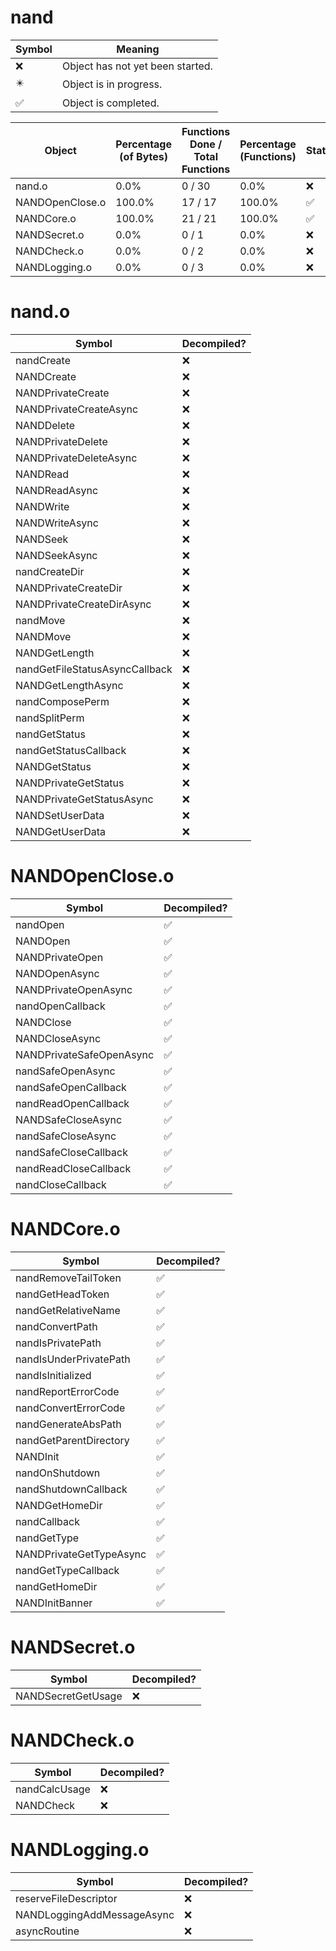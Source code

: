 # nand
| Symbol | Meaning 
| ------------- | ------------- 
| :x: | Object has not yet been started. 
| :eight_pointed_black_star: | Object is in progress. 
| :white_check_mark: | Object is completed. 


| Object | Percentage (of Bytes) | Functions Done / Total Functions | Percentage (Functions) | Status 
| ------------- | ------------- | ------------- | ------------- | ------------- 
| nand.o | 0.0% | 0 / 30 | 0.0% | :x: 
| NANDOpenClose.o | 100.0% | 17 / 17 | 100.0% | :white_check_mark: 
| NANDCore.o | 100.0% | 21 / 21 | 100.0% | :white_check_mark: 
| NANDSecret.o | 0.0% | 0 / 1 | 0.0% | :x: 
| NANDCheck.o | 0.0% | 0 / 2 | 0.0% | :x: 
| NANDLogging.o | 0.0% | 0 / 3 | 0.0% | :x: 


# nand.o
| Symbol | Decompiled? |
| ------------- | ------------- |
| nandCreate | :x: |
| NANDCreate | :x: |
| NANDPrivateCreate | :x: |
| NANDPrivateCreateAsync | :x: |
| NANDDelete | :x: |
| NANDPrivateDelete | :x: |
| NANDPrivateDeleteAsync | :x: |
| NANDRead | :x: |
| NANDReadAsync | :x: |
| NANDWrite | :x: |
| NANDWriteAsync | :x: |
| NANDSeek | :x: |
| NANDSeekAsync | :x: |
| nandCreateDir | :x: |
| NANDPrivateCreateDir | :x: |
| NANDPrivateCreateDirAsync | :x: |
| nandMove | :x: |
| NANDMove | :x: |
| NANDGetLength | :x: |
| nandGetFileStatusAsyncCallback | :x: |
| NANDGetLengthAsync | :x: |
| nandComposePerm | :x: |
| nandSplitPerm | :x: |
| nandGetStatus | :x: |
| nandGetStatusCallback | :x: |
| NANDGetStatus | :x: |
| NANDPrivateGetStatus | :x: |
| NANDPrivateGetStatusAsync | :x: |
| NANDSetUserData | :x: |
| NANDGetUserData | :x: |


# NANDOpenClose.o
| Symbol | Decompiled? |
| ------------- | ------------- |
| nandOpen | :white_check_mark: |
| NANDOpen | :white_check_mark: |
| NANDPrivateOpen | :white_check_mark: |
| NANDOpenAsync | :white_check_mark: |
| NANDPrivateOpenAsync | :white_check_mark: |
| nandOpenCallback | :white_check_mark: |
| NANDClose | :white_check_mark: |
| NANDCloseAsync | :white_check_mark: |
| NANDPrivateSafeOpenAsync | :white_check_mark: |
| nandSafeOpenAsync | :white_check_mark: |
| nandSafeOpenCallback | :white_check_mark: |
| nandReadOpenCallback | :white_check_mark: |
| NANDSafeCloseAsync | :white_check_mark: |
| nandSafeCloseAsync | :white_check_mark: |
| nandSafeCloseCallback | :white_check_mark: |
| nandReadCloseCallback | :white_check_mark: |
| nandCloseCallback | :white_check_mark: |


# NANDCore.o
| Symbol | Decompiled? |
| ------------- | ------------- |
| nandRemoveTailToken | :white_check_mark: |
| nandGetHeadToken | :white_check_mark: |
| nandGetRelativeName | :white_check_mark: |
| nandConvertPath | :white_check_mark: |
| nandIsPrivatePath | :white_check_mark: |
| nandIsUnderPrivatePath | :white_check_mark: |
| nandIsInitialized | :white_check_mark: |
| nandReportErrorCode | :white_check_mark: |
| nandConvertErrorCode | :white_check_mark: |
| nandGenerateAbsPath | :white_check_mark: |
| nandGetParentDirectory | :white_check_mark: |
| NANDInit | :white_check_mark: |
| nandOnShutdown | :white_check_mark: |
| nandShutdownCallback | :white_check_mark: |
| NANDGetHomeDir | :white_check_mark: |
| nandCallback | :white_check_mark: |
| nandGetType | :white_check_mark: |
| NANDPrivateGetTypeAsync | :white_check_mark: |
| nandGetTypeCallback | :white_check_mark: |
| nandGetHomeDir | :white_check_mark: |
| NANDInitBanner | :white_check_mark: |


# NANDSecret.o
| Symbol | Decompiled? |
| ------------- | ------------- |
| NANDSecretGetUsage | :x: |


# NANDCheck.o
| Symbol | Decompiled? |
| ------------- | ------------- |
| nandCalcUsage | :x: |
| NANDCheck | :x: |


# NANDLogging.o
| Symbol | Decompiled? |
| ------------- | ------------- |
| reserveFileDescriptor | :x: |
| NANDLoggingAddMessageAsync | :x: |
| asyncRoutine | :x: |


